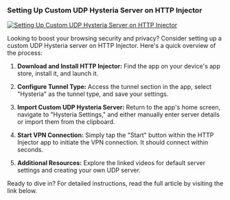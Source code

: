 ### Setting Up Custom UDP Hysteria Server on HTTP Injector
<a href="https://125tech.online/wp-content/uploads/2024/04/photo_2024-04-26_01-48-01.jpg" target="_blank" rel="noopener noreferrer">
  <img src="https://125tech.online/wp-content/uploads/2024/04/photo_2024-04-26_01-48-01.jpg" alt="Setting Up Custom UDP Hysteria Server on HTTP Injector">
</a>

Looking to boost your browsing security and privacy? Consider setting up a custom UDP Hysteria server on HTTP Injector. Here's a quick overview of the process:

1. **Download and Install HTTP Injector:** Find the app on your device's app store, install it, and launch it.

2. **Configure Tunnel Type:** Access the tunnel section in the app, select "Hysteria" as the tunnel type, and save your settings.

3. **Import Custom UDP Hysteria Server:** Return to the app's home screen, navigate to "Hysteria Settings," and either manually enter server details or import them from the clipboard.

4. **Start VPN Connection:** Simply tap the "Start" button within the HTTP Injector app to initiate the VPN connection. It should connect within seconds.

5. **Additional Resources:** Explore the linked videos for default server settings and creating your own UDP server.

Ready to dive in? For detailed instructions, read the full article by visiting the link below.

